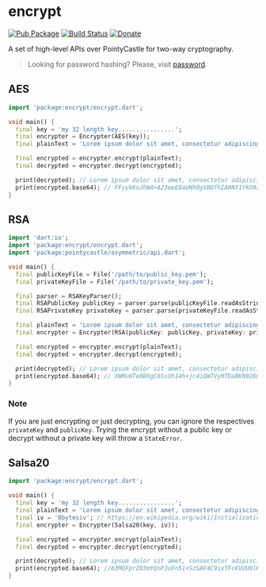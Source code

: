 # encrypt

[![Pub Package](https://img.shields.io/pub/v/encrypt.svg)](https://pub.dartlang.org/packages/encrypt)
[![Build Status](https://travis-ci.org/leocavalcante/encrypt.svg?branch=master)](https://travis-ci.org/leocavalcante/encrypt)
[![Donate](https://www.paypalobjects.com/en_US/i/btn/btn_donate_SM.gif)](https://www.paypal.com/cgi-bin/webscr?cmd=_s-xclick&hosted_button_id=E4F45BFVMFVQW)

A set of high-level APIs over PointyCastle for two-way cryptography.

> Looking for password hashing? Please, visit [password](https://github.com/leocavalcante/password-dart).

## AES
```dart
import 'package:encrypt/encrypt.dart';

void main() {
  final key = 'my 32 length key................';
  final encrypter = Encrypter(AES(key));
  final plainText = 'Lorem ipsum dolor sit amet, consectetur adipiscing elit';

  final encrypted = encrypter.encrypt(plainText);
  final decrypted = encrypter.decrypt(encrypted);

  print(decrypted); // Lorem ipsum dolor sit amet, consectetur adipiscing elit
  print(encrypted.base64); // FFyykKoJhWA+A23eeE8aUNhOgVBQfhIAHNY1YkO9ztlc9uFMCP+HtiMpc/ZBFVsycHwO6CmpWaVP2qLwpj91gQ==
}
```

## RSA
```dart
import 'dart:io';
import 'package:encrypt/encrypt.dart';
import 'package:pointycastle/asymmetric/api.dart';

void main() {
  final publicKeyFile = File('/path/to/public_key.pem');
  final privateKeyFile = File('/path/to/private_key.pem');

  final parser = RSAKeyParser();
  final RSAPublicKey publicKey = parser.parse(publicKeyFile.readAsStringSync());
  final RSAPrivateKey privateKey = parser.parse(privateKeyFile.readAsStringSync());

  final plainText = 'Lorem ipsum dolor sit amet, consectetur adipiscing elit';
  final encrypter = Encrypter(RSA(publicKey: publicKey, privateKey: privateKey));

  final encrypted = encrypter.encrypt(plainText);
  final decrypted = encrypter.decrypt(encrypted);

  print(decrypted); // Lorem ipsum dolor sit amet, consectetur adipiscing elit
  print(encrypted.base64); // XWMuHTeO86gC6SsUh14h+jc4iQW7Vy0TDaBKN926QWhg5c3KKoSuF+6uedLWBEis0LYgTON2rhtTOjmb6bU2P27lgf+5JKdLGKqri2F4sCS3+/p/EPb41f60vnr3whX2o5VRJhJagxtrq0V3eu3X4UeRiO2y7yOt6MXyJxMFcXs=
}
```
### Note
If you are just encrypting or just decrypting, you can ignore the respectives `privateKey` and `publicKey`.
Trying the encrypt without a public key or decrypt without a private key will throw a `StateError`.


## Salsa20
```dart
import 'package:encrypt/encrypt.dart';

void main() {
  final key = 'my 32 length key................';
  final plainText = 'Lorem ipsum dolor sit amet, consectetur adipiscing elit';
  final iv = '8bytesiv'; // https://en.wikipedia.org/wiki/Initialization_vector
  final encrypter = Encrypter(Salsa20(key, iv));

  final encrypted = encrypter.encrypt(plainText);
  final decrypted = encrypter.decrypt(encrypted);

  print(decrypted); // Lorem ipsum dolor sit amet, consectetur adipiscing elit
  print(encrypted.base64); //63MQFprZ03mYQnPJuFn51+SzSAF4C9ixTFcKVUU0lKeT8FlU/I+arBU6knKK//in2z2eQiNEAw==
}
```
